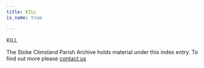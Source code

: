 ```yaml
---
title: KILL
is_name: true

---
```


KILL


The Stoke Climsland Parish Archive holds material under this index entry. To find out more please [contact us](/contact/)
